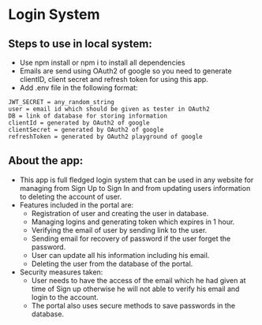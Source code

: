 # Login System

## Steps to use in local system:
* Use npm install or npm i to install all dependencies
* Emails are send using OAuth2 of google so you need to generate clientID, client secret and refresh token for using this app.
* Add .env file in the following format:
```
JWT_SECRET = any_random_string
user = email id which should be given as tester in OAuth2
DB = link of database for storing information
clientId = generated by OAuth2 of google
clientSecret = generated by OAuth2 of google
refreshToken = generated by OAuth2 playground of google
```

## About the app: 
* This app is full fledged login system that can be used in any website for managing from Sign Up to Sign In and from updating users information to deleting the account of user.
* Features included in the portal are:
    * Registration of user and creating the user in database.
    * Managing logins and generating token which expires in 1 hour.
    * Verifying the email of user by sending link to the user.
    * Sending email for recovery of password if the user forget the password.
    * User can update all his information including his email.
    * Deleting the user from the database of the portal.
* Security measures taken:
    * User needs to have the access of the email which he had given at time of Sign up otherwise he will not able to verify his email and login to the account.
    * The portal also uses secure methods to save passwords in the database.
